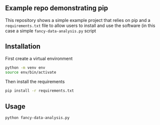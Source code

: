 ## Example repo demonstrating pip

This repository shows a simple example project that relies on pip and a 
`requirements.txt` file to allow users to install and use the software (in this case a 
simple `fancy-data-analysis.py` script

## Installation

First create a virtual environment

```bash
python -m venv env
source env/bin/activate
```

Then install the requirements

```bash
pip install -r requirements.txt
```

## Usage

```bash
python fancy-data-analysis.py
```
